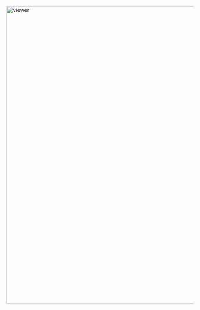 [<img src="https://prismarinejs.github.io/prismarine-viewer/test_1.16.1.png" alt="viewer" width="800">](https://prismarinejs.github.io/prismarine-viewer/)
